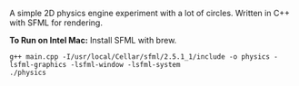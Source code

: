 A simple 2D physics engine experiment with a lot of circles.
Written in C++ with SFML for rendering.


**To Run on Intel Mac:**
Install SFML with brew.

```
g++ main.cpp -I/usr/local/Cellar/sfml/2.5.1_1/include -o physics -lsfml-graphics -lsfml-window -lsfml-system
./physics
```